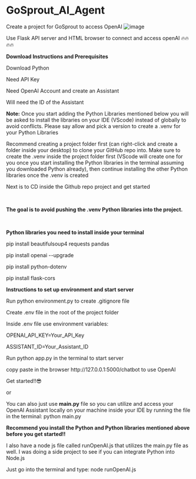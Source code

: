 # GoSprout_AI_Agent
Create a project for GoSprout to access OpenAI
![image](https://github.com/user-attachments/assets/2a3b539d-e5b0-4f07-aabd-7f18e4200e14)

Use Flask API server and HTML browser to connect and access openAI 🔥🔥🔥🔥
<p></p>
<p><strong>Download Instructions and Prerequisites</strong></p>
<p></p>
<p>Download Python</p>
<p></p>
<p>Need API Key</p>
<p></p>
<p>Need OpenAI Account and create an Assistant</p>
<p></p>
<p>Will need the ID of the Assistant</p>
<p></p>

<p><strong>Note:</strong> Once you start adding the Python Libraries mentioned below you will be asked to install the libraries on your IDE (VScode) instead of globally to avoid conflicts. Please say allow and pick a version to create a .venv for your Python Libraries</p>
<p></p>
<p>Recommend creating a project folder first (can right-click and create a folder inside your desktop) to clone your GitHub repo into. Make sure to create the .venv inside the project folder first (VScode will create one for you once you start installing the Python libraries in the terminal assuming you downloaded Python already), then continue installing the other Python libraries once the .venv is created</p>
<p>Next is to CD inside the Github repo project and get started</p>
</br>
<p><strong>The goal is to avoid pushing the .venv Python libraries into the project.</strong></p>
<p></p>
<p></p>
</br>
<p><strong>Python libraries you need to install inside your terminal</strong></p>
<p></p>
<p>pip install beautifulsoup4 requests pandas</p>
<p></p>
<p>pip install openai --upgrade</p>
<p></p>
<p>pip install python-dotenv</p>
<p></p>
<p>pip install flask-cors</p>
<p></p>
<p><strong>Instructions to set up environment and start server</strong></p>
<p></p>
<p>Run python environment.py to create .gitignore file</p>
<p></p>
<p>Create .env file in the root of the project folder</p>
<p></p>
<p>Inside .env file use environment variables:
<p>OPENAI_API_KEY=Your_API_Key</p>
<p>ASSISTANT_ID=Your_Assistant_ID</p></p>
<p>Run python app.py in the terminal to start server</p>
<p></p>
<p>copy paste in the browser http://127.0.0.1:5000/chatbot to use OpenAI</p>
<p></p>
<p>Get started!!😎 </p>

or

<p></p>
You can also just use <strong>main.py</strong> file so you can utilize and access your OpenAI Assistant locally on your machine inside your IDE by running the file in the terminal: python main.py
<p></p>
<p><strong>Recommend you install the Python and Python libraries mentioned above before you get started‼️</strong></p>
<p></p>
<p>I also have a node js file called <strong></strong>runOpenAI.js</strong> that utilizes the main.py file as well. I was doing a side project to see if you can integrate Python into Node.js</p>
<p>Just go into the terminal and type: node runOpenAI.js</p>


